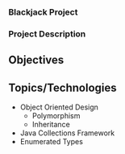 ### Blackjack Project

### Project Description

## Objectives

## Topics/Technologies
* Object Oriented Design 
  * Polymorphism
  * Inheritance  
* Java Collections Framework
* Enumerated Types



